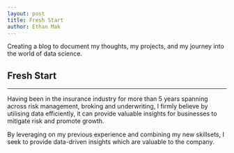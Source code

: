 ```yaml
---
layout: post
title: Fresh Start
author: Ethan Mak
---
```


Creating a blog to document my thoughts, my projects, and my journey into the world of data science.

## Fresh Start
-----

Having been in the insurance industry for more than 5 years spanning across risk management, broking and underwriting, I firmly believe by utilising data efficiently, it can provide valuable insights for businesses to mitigate risk and promote growth. 

By leveraging on my previous experience and combining my new skillsets, I seek to provide data-driven insights which are valuable to the company. 
